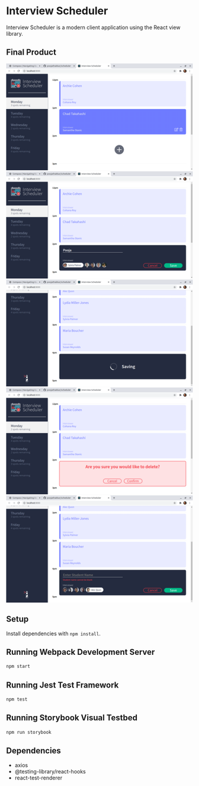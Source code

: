 # Interview Scheduler

Interview Scheduler is a modern client application using the React view library.

## Final Product

!["scheduler_interview_form"](https://github.com/poojathakkar/scheduler/blob/master/docs/scheduler_interview_form.png?raw=true)
!["adding_appointment"](https://github.com/poojathakkar/scheduler/blob/master/docs/adding_appointment.png?raw=true)
!["saving_appointment"](https://github.com/poojathakkar/scheduler/blob/master/docs/saving_appointment.png?raw=true)
!["confirmation_stage_for_delete"](https://github.com/poojathakkar/scheduler/blob/master/docs/confirmation_stage_for_delete.png?raw=true)
!["error_on_empty_student"](https://github.com/poojathakkar/scheduler/blob/master/docs/error_on_empty_student.png?raw=true)

## Setup

Install dependencies with `npm install`.

## Running Webpack Development Server

```sh
npm start
```

## Running Jest Test Framework

```sh
npm test
```

## Running Storybook Visual Testbed

```sh
npm run storybook
```
## Dependencies

- axios
- @testing-library/react-hooks
- react-test-renderer